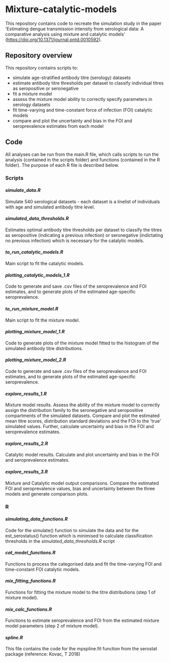 # Mixture-catalytic-models

This repository contains code to recreate the simulation study in the paper 'Estimating dengue transmission intensity from serological data: A comparative analysis using mixture and catalytic models' (https://doi.org/10.1371/journal.pntd.0010592). 

## Repository overview
This repository contains scripts to:
- simulate age-stratified antibody titre (serology) datasets
- estimate antibody titre thresholds per dataset to classify individual titres as seropositive or seronegative
- fit a mixture model
- assess the mixture model ability to correctly specify parameters in serology datasets
- fit time-varying and time-constant force of infection (FOI) catalytic models
- compare and plot the uncertainty and bias in the FOI and seroprevalence estimates from each model

## Code
All analyses can be run from the main.R file, which calls scripts to run the analysis (contained in the scripts folder) and functions (contained in the R folder). The purpose of each R file is described below.

### Scripts
#### _simulate_data.R_
  
Simulate 540 serological datasets - each dataset is a linelist of individuals with age and simulated antibody titre level.
  
#### _simulated_data_thresholds.R_
  
Estimates optimal antibody titre thresholds per dataset to classify the titres as seropositive (indicating a previous infection) or seronegative (indictating no previous infection) which is necessary for the catalytic models.
  
#### _to_run_catalytic_models.R_

Main script to fit the catalytic models.

#### _plotting_catalytic_models_1.R_

Code to generate and save .csv files of the seroprevalence and FOI estimates, and to generate plots of the estimated age-specific seroprevalence.

#### _to_run_mixture_model.R_

Main script to fit the mixture model.

#### _plotting_mixture_model_1.R_

Code to generate plots of the mixture model fitted to the histogram of the simulated antibody titre distributions.

#### _plotting_mixture_model_2.R_

Code to generate and save .csv files of the seroprevalence and FOI estimates, and to generate plots of the estimated age-specific seroprevalence.

#### _explore_results_1.R_

Mixture model results. Assess the ability of the mixture model to correctly assign the distribution family to the seronegative and seropositive compartments of the simulated datasets. Compare and plot the estimated mean titre scores, distribution standard deviations and the FOI to the 'true' simulated values. Further, calculate uncertainty and bias in the FOI and seroprevalence estimates.  

#### _explore_results_2.R_

Catalytic model results. Calculate and plot uncertainty and bias in the FOI and seroprevalence estimates.

#### _explore_results_3.R_

Mixture and Catalytic model output comparisons. Compare the estimated FOI and seroprevalence values, bias and uncertainty between the three models and generate comparison plots.


### R
#### _simulating_data_functions.R_

Code for the simulate() function to simulate the data and for the est_serostatus() function which is minimised to calculate classification thresholds in the _simulated_data_thresholds.R_ script

#### _cat_model_functions.R_

Functions to process the categorised data and fit the time-varying FOI and time-constant FOI catalytic models.

#### _mix_fitting_functions.R_
 
Functions for fitting the mixture model to the titre distributions (step 1 of mixture model).

#### _mix_calc_functions.R_

Functions to estimate seroprevalence and FOI from the estimated mixture model parameters (step 2 of mixture model).

#### _spline.R_

This file contains the code for the mpspline.fit function from the serostat package (reference: Kovac, T 2018)
